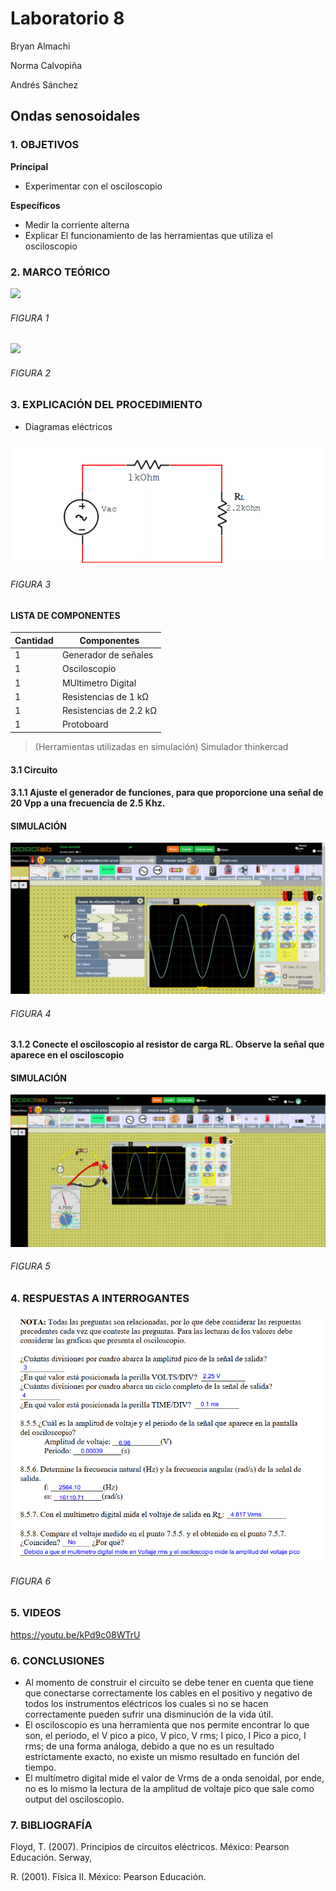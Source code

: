 # Laboratorio 8

Bryan Almachi

Norma Calvopiña

Andrés Sánchez

## Ondas senosoidales
### 1.	OBJETIVOS



**Principal**

 - Experimentar con el osciloscopio
 
**Específicos**

- Medir la corriente alterna
- Explicar El funcionamiento de las herramientas que utiliza el osciloscopio


### 2.	MARCO TEÓRICO


![](https://unicrom.com/wp-content/uploads/valor-rms-pico-promedio.png) 

###### _FIGURA 1_

![](http://upload.wikimedia.org/wikipedia/commons/5/54/Osciloscopio.png) 

###### _FIGURA 2_



 
### 3.	EXPLICACIÓN DEL PROCEDIMIENTO

- Diagramas eléctricos

![](https://github.com/SanchezMaiAndresSebastian/Laboratorio-8-2022/blob/main/Fotos/1.png)
###### _FIGURA 3_



####	LISTA DE COMPONENTES

| Cantidad | Componentes | 
| -------- | ----------- | 
| 1 | Generador de señales | 
| 1 | Osciloscopio |
| 1 | MUltimetro Digital |
| 1 | Resistencias de 1 kΩ |
| 1 | Resistencias de 2.2 kΩ |
| 1 | Protoboard |
 
> (Herramientas utilizadas en simulación) 
> Simulador thinkercad

#### 3.1 Circuito 

#### 3.1.1 Ajuste el generador de funciones, para que proporcione una señal de 20 Vpp a una frecuencia de 2.5 Khz.

#### SIMULACIÓN
![](https://github.com/SanchezMaiAndresSebastian/Laboratorio-8-2022/blob/main/Fotos/2.png)
###### _FIGURA 4_


#### 3.1.2 Conecte el osciloscopio al resistor de carga RL. Observe la señal que aparece en el osciloscopio

#### SIMULACIÓN

![](https://github.com/SanchezMaiAndresSebastian/Laboratorio-8-2022/blob/main/Fotos/3.png)
###### _FIGURA 5_



 
### 4.	RESPUESTAS A INTERROGANTES

![](https://github.com/SanchezMaiAndresSebastian/Laboratorio-8-2022/blob/main/Fotos/4.png)
###### _FIGURA 6_


### 5. VIDEOS

https://youtu.be/kPd9c08WTrU

### 6.	CONCLUSIONES

- Al momento de construir el circuito se debe tener en cuenta que tiene que conectarse correctamente los cables en el positivo y negativo de todos los instrumentos eléctricos los cuales si no se hacen correctamente pueden sufrir una disminución de la vida útil.
 - El osciloscopio es una herramienta que nos permite encontrar lo que son, el periodo, el V pico a pico, V pico, V rms; I pico, I Pico a pico, I rms; de una forma análoga, debido a que no es un resultado estrictamente exacto, no existe un mismo resultado en función del tiempo.
 - El multímetro digital mide el valor de Vrms de a onda senoidal, por ende, no es lo mismo la lectura de la amplitud de voltaje pico que sale como output del osciloscopio.


### 7.	BIBLIOGRAFÍA

Floyd, T. (2007). Principios de circuitos eléctricos. México: Pearson Educación. Serway,

R. (2001). Física II. México: Pearson Educación.
